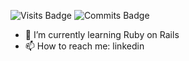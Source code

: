 ![Visits Badge](https://badges.pufler.dev/visits/rztprog/git-badges)
![Commits Badge](https://badges.pufler.dev/commits/monthly/rztprog)
- 🌱 I’m currently learning Ruby on Rails
- 📫 How to reach me: linkedin

